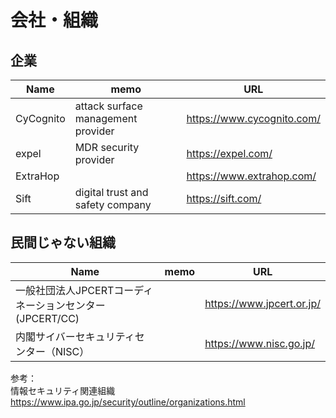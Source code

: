 # 会社・組織

## 企業

|Name|memo|URL|
----|----|----
|CyCognito|attack surface management provider|https://www.cycognito.com/|
|expel|MDR security provider|https://expel.com/|
|ExtraHop||https://www.extrahop.com/|
|Sift|digital trust and safety company|https://sift.com/|

## 民間じゃない組織

|Name|memo|URL|
----|----|----
|一般社団法人JPCERTコーディネーションセンター(JPCERT/CC)||https://www.jpcert.or.jp/|
|内閣サイバーセキュリティセンター（NISC）||https://www.nisc.go.jp/|


参考：  
情報セキュリティ関連組織  
https://www.ipa.go.jp/security/outline/organizations.html
